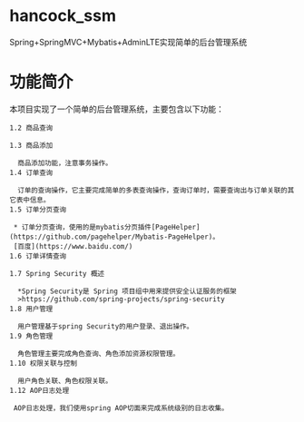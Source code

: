 # hancock_ssm
Spring+SpringMVC+Mybatis+AdminLTE实现简单的后台管理系统


# 功能简介
  本项目实现了一个简单的后台管理系统，主要包含以下功能： 

    1.2 商品查询 

    1.3 商品添加 
 
      商品添加功能，注意事务操作。
    1.4 订单查询 
 
      订单的查询操作，它主要完成简单的多表查询操作，查询订单时，需要查询出与订单关联的其它表中信息。 
    1.5 订单分页查询 
 
     * 订单分页查询，使用的是mybatis分页插件[PageHelper](https://github.com/pagehelper/Mybatis-PageHelper)。
     [百度](https://www.baidu.com/)
    1.6 订单详情查询 

    1.7 Spring Security 概述 
 
      *Spring Security是 Spring 项目组中用来提供安全认证服务的框架
      >https://github.com/spring-projects/spring-security
    1.8 用户管理 
 
      用户管理基于spring Security的用户登录、退出操作。
    1.9 角色管理 
 
      角色管理主要完成角色查询、角色添加资源权限管理。 
    1.10 权限关联与控制 
 
      用户角色关联、角色权限关联。
    1.12 AOP日志处理 
 
     AOP日志处理，我们使用spring AOP切面来完成系统级别的日志收集。 

